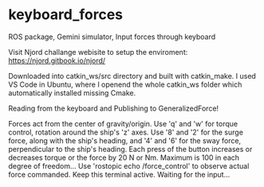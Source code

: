 # keyboard_forces
ROS package, Gemini simulator, Input forces through keyboard

Visit Njord challange webisite to setup the enviroment: https://njord.gitbook.io/njord/

Downloaded into catkin_ws/src directory and built with catkin_make. I used VS Code in Ubuntu, where I openend the whole catkin_ws folder which automatically installed missing Cmake.

Reading from the keyboard and Publishing to GeneralizedForce!

Forces act from the center of gravity/origin. 
Use 'q' and 'w' for torque control, rotation around the ship's 'z' axes.
Use '8' and '2' for the surge force, along with the ship's heading, and '4' and '6' for the sway force,
perpendicular to the ship's heading.
Each press of the button increases or decreases torque or the force by 20 N or Nm.
Maximum is 100 in each degree of freedom...
Use 'rostopic echo /force_control' to observe actual force commanded.
Keep this terminal active. Waiting for the input...

